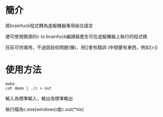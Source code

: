 # 簡介

將brainfuck程式轉為虛擬機器專用組合語言

便可使用開源的c to brainfuck編譯器產生可在虛擬機器上執行的程式碼

目前可供堪用，不過因技術問題(懶)，用[]會有錯誤 (中間要有東西，例如[>])

# 使用方法
```
make
cat demo | ./c > out
```
輸入為標準輸入，輸出為標準輸出

執行檔為c.exe(windows)或c.out(\*nix)

